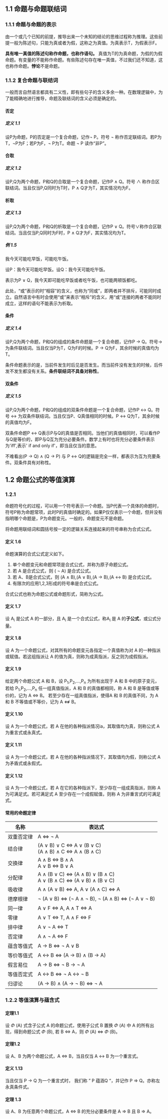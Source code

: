 ## 1.1 命题与命题联结词

### 1.1.1 命题与命题的表示

由一个或几个已知的前提，推导出来一个未知的结论的思维过程称为推理。这些前提一般为陈述句，只能为真或者为假，这称之为真值。为真表示T，为假表示F。

**具有唯一真值的陈述句称作命题，也称作语句。** 真值为T的为真命题，为假的为假命题。有变量的不能称作命题。有些陈述句存在唯一真值，不过我们还不知道，这也称作命题。**悖论**不是命题。

### 1.1.2 复合命题与联结词

一般而言自然语言都具有二义性，即有些句子的含义多余一种。在数理逻辑中，为了能精确地进行推导，命题及联结词的含义必须是确定的。

#### 否定

##### 定义 1.1
设P为命题，P的否定是一个复合命题，记作$\lnot$ P。符号 $\lnot$ 称作否定联结词。若P为T，$\lnot$P为F；若P为F，$\lnot$ P为T。命题 $\lnot$ P 读作“非P”。

#### 合取

##### 定义 1.2
设P,Q为两个命题，P和Q的合取是一个复合命题，记作P $\land$ Q。符号 $\land$ 称作合区联结词。当且仅当P,Q同时为T时，P $\land$ Q才为T，其实情况均为F。

#### 析取

##### 定义 1.3
设P,Q为两个命题，P和Q的析取是一个复合命题，记作P $\lor$ Q。符号$\lor$称作合区联结词。当且仅当P,Q同时为F时，P $\land$ Q才为F，其实情况均为T。

##### 例 1.5

我今天可能吃早饭，可能吃午饭。

设P：我今天可能吃早饭。设Q：我今天可能吃午饭。

表示为P $\lor$ Q，我今天即可能吃早饭或者吃午饭，也可能两顿饭都吃。

此处，“或”表示的时“相容”的含义，也称为“同或”，即两者并不排斥，可能同时成立。自然语言中有时会使用“或”来表示“相斥”的含义，用“或”连接的两者不能同时成立，这样的语句不能表示为析取。

#### 条件

##### 定义 1.4
设P,Q为两个命题，P和Q的组成的条件命题是一个复合命题，记作P $\to$ Q。符号$\to$为条件联结词。当且仅当P为T，Q为F的时候。P $\to$ Q为F，其余时候的真值均为T。

条件命题表示的是，当前件发生时后见是否发生。而当前件没有发生的时候，后件发不发生都没有关系。**条件联结词不具备对称性**。

#### 双条件

##### 定义 1.5

设P,Q为两个命题，P和Q的组成的双条件命题是一个复合命题，记作P $\leftrightarrow$ Q。符号 $\leftrightarrow$ 为双条件联结词。当且仅当P、Q真值相同的时候。P $\leftrightarrow$ Q为T，其余时候的真值均为F。

双条件命题P $\leftrightarrow$ Q表示P与Q的真值是否相同。当他们的真值相同时，可以看作P与Q是等价的，即P与Q互为充分必要条件。数学上有时也将充分必要条件表示为'iff',表示' if and only if'，即当且仅当的意思。

不难看出(P $\to$ Q) $\land$ (Q $\to$ P) 与 P $\leftrightarrow$ Q的逻辑是完全一样，都表示为互为充要条件。双条件具有对称性。

## 1.2 命题公式的等值演算

### 1.2.1 

命题符号化的过程，可以用一个符号表示一个命题。当P代表一个具体的命题时，符号P称为命题常项，此时P的真值时确定的。如果P仅仅表示一个命题，但并没有指明哪个命题是，P为命题变元。一般的，命题变元不是命题。

将命题用联结词和圆括号按一定的逻辑关系连接起来的符号串称为合式公式。

#### 定义 1.6
命题演算的合式公式定义如下。

1. 单个命题变元和命题常项是合式公式，并称为原子命题公式。
2. 若 A 是合式公式，则 ( $\lnot$ A) 是合式公式。
3. 若 A、B是合式公式，则 (A $\land$ B),(A $\lor$ B),(A $\to$ B),(A $\leftrightarrow$ B) 是合式公式。
4.  有限次的应用1,2,3形成的符号串是合式公式。

合式公式也称为命题公式或命题形式，简称为公式。

#### 定义 1.7

设 A<sub>i</sub> 是公式 A 的一部分，且 A<sub>i</sub> 是一个合式公式，称A<sub>i</sub> 是 A 的**子公式**，或公式分量。

#### 定义 1.8

设 A 为一个命题公式，对其所有的命题变元各指定一个真值称为对 A 的一种指派或赋值。若这组指派让 A 的值为真，则称为成真指派，反之则为成假指派。


#### 定义 1.9

给定两个命题公式 A 和 B，设 P<sub>1</sub>,P<sub>2</sub>,...,P<sub>n</sub> 为所有出现于 A 和 B 中的原子变元， 若给 P<sub>1</sub>,P<sub>2</sub>,...,P<sub>n</sub> 任一组真值指派，A 和 B 的真值都相同，称 A 和 B 是等值或等价的，记为 A $\Leftrightarrow$ B。 若至少存在一组真值指派，使得A 和 B 的真值不同，为 A 和 B 不等值或不等价，记为 A $\not\Leftrightarrow$ B。

#### 定义 1.10

设 A 为一个命题公式，若 A 在他的各种指派情况ia，其取值均为真，则称公式 A 为重言式或永真式。

#### 定义 1.11

设 A 为一个命题公式，若 A 在他的各种指派情况下，其取值均为假，则称公式 A 为矛盾式或永假式。

#### 定义 1.12

设 A 为一个命题公式，若 A 在它的各种指派下，至少存在一组成真指派，则称 A 为可满足式。若可满足式 A 至少存在一个成假赋值，则称 A 为非重言式的可满足式。

#### 常用的命题定律

| 名称 | 表达式|
|--|--|
|双重否定律|A $\Leftrightarrow$ $\lnot$ A|
|结合律| (A $\lor$ B) $\lor$ C $\Leftrightarrow$ A $\lor$ (B $\lor$ C)<br>(A $\land$ B) $\land$ C $\Leftrightarrow$ A $\land$ (B $\land$ C)|
|交换律| A $\land$ B $\Leftrightarrow$ B $\land$ A<br> A $\lor$ B $\Leftrightarrow$ B $\lor$ A
|分配律| A $\land$ (B $\lor$ C) $\Leftrightarrow$ (A $\land$ B) $\lor$ (B $\land$ C)<br>A $\lor$ (B $\land$ C) $\Leftrightarrow$ (A $\lor$ B) $\land$ (B $\lor$ C)|
|吸收律| A $\land$ (A $\lor$ B) $\Leftrightarrow$  A, A $\lor$ (A $\land$ C) $\Leftrightarrow$ A|
|德摩根律| $\lnot$ (A $\lor$ B) $\Leftrightarrow$ ($\lnot$ A $\land$ $\lnot$ B), $\lnot$ (A $\land$ B) $\Leftrightarrow$ ($\lnot$ A $\lor$ $\lnot$ B)|
|同一律|A $\lor$ F $\Leftrightarrow$ A, A $\land$ T $\Leftrightarrow$ A|
|零律| A $\lor$ T $\Leftrightarrow$ T, A $\land$ F $\Leftrightarrow$ F|
|排中律| A $\lor$ $\lnot$ A $\Leftrightarrow$ T|
|否定律| A $\land$ $\lnot$ A $\Leftrightarrow$ F|
|蕴含等值式| A $\rightarrow$ B $\Leftrightarrow$ $\lnot$ A $\lor$ B|
|等价等值式|A $\leftrightarrow$ B $\Leftrightarrow$ (A $\rightarrow$ B) $\land$ (B $\rightarrow$ A)|
|假言易位| A $\rightarrow$ B $\Leftrightarrow$ $\lnot$ B $\rightarrow$ $\lnot$ A|
|等值否定式| A $\leftrightarrow$ B $\Leftrightarrow$ $\lnot$ A $\leftrightarrow$ $\lnot$ B |
|归谬论| (A $\rightarrow$ B) $\land$ (A $\rightarrow$ $\lnot$ B) $\Leftrightarrow$ $\lnot$ A|

### 1.2.2 等值演算与蕴含式

#### 定理1.1

设 $\Phi$ (A) 式含子公式 A 的命题公式，使用子公式 B 置换 $\Phi$ (A) 中 A 的所有出现，得到命题公式 $\Phi$ (B), 若 B $\Leftrightarrow$ A，则  $\Phi$ (A) $\Leftrightarrow$ $\Phi$ (B)。

#### 定理1.2

设 A、B 为两个命题公式，A $\Leftrightarrow$ B，当且仅当 A $\leftrightarrow$ B 为一个重言式。

#### 定义 1.13

当且仅当 P $\rightarrow$ Q 为一个重言式时， 我们称 ” P 蕴涵Q “，并记作 P $\Rightarrow$ Q。亦称左永真条件式。

#### 定理 1.3

设 A、B 为任意两个命题公式，A $\Leftrightarrow$ B 的充分必要条件是 A $\Rightarrow$ B 且 B $\Rightarrow$ A。









